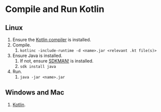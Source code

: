 # Compile and Run Kotlin

## Linux
1. Ensure the [Kotlin compiler](https://kotlinlang.org/docs/tutorials/command-line.html) is installed.
2. Compile.
    1. `kotlinc -include-runtime -d <name>.jar <relevant .kt file(s)>`
3. Ensure Java is installed.
    1. If not, ensure [SDKMAN!](http://sdkman.io/) is installed.
    2. `sdk install java`
4. Run.
    1. `java -jar <name>.jar`

## Windows and Mac
1. [Kotlin](https://kotlinlang.org/).
